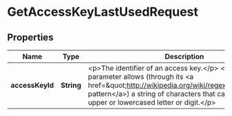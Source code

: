 

# GetAccessKeyLastUsedRequest


## Properties

| Name | Type | Description | Notes |
|------------ | ------------- | ------------- | -------------|
|**accessKeyId** | **String** | &lt;p&gt;The identifier of an access key.&lt;/p&gt; &lt;p&gt;This parameter allows (through its &lt;a href&#x3D;\&quot;http://wikipedia.org/wiki/regex\&quot;&gt;regex pattern&lt;/a&gt;) a string of characters that can consist of any upper or lowercased letter or digit.&lt;/p&gt; |  |



